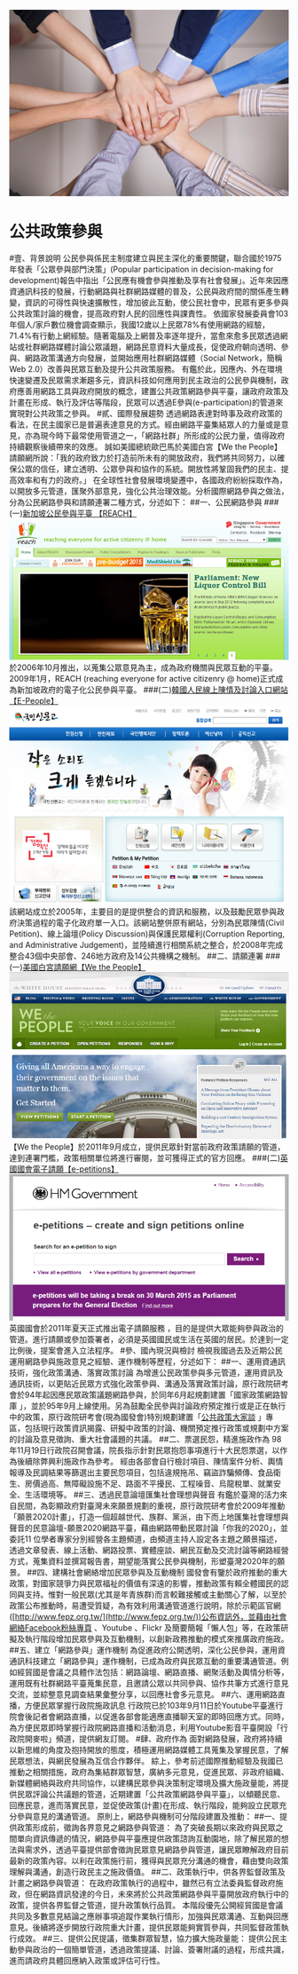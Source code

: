 ![](https://raw.githubusercontent.com/kedych/newtaiwan/master/212.jpg)

# 公共政策參與

#壹、背景說明
公民參與係民主制度建立與民主深化的重要關鍵，聯合國於1975年發表「公眾參與部門決策」(Popular participation in decision-making for development)報告中指出「公民應有機會參與推動及享有社會發展」。近年來因應資通訊科技的發展，行動網路與社群網路媒體的普及，公民與政府間的關係產生轉變，資訊的可得性與快速擴散性，增加彼此互動，使公民社會中，民眾有更多參與公共政策討論的機會，提高政府對人民的回應性與課責性。
依國家發展委員會103年個人/家戶數位機會調查顯示，我國12歲以上民眾78%有使用網路的經驗，71.4%有行動上網經驗。隨著電腦及上網普及率逐年提升，當愈來愈多民眾透過網站或社群網路媒體討論公眾議題，網路民意資料大量成長，促使政府朝向透明、參與、網路政策溝通方向發展，並開始應用社群網路媒體（Social Network，簡稱Web 2.0）改善與民眾互動及提升公共政策服務。
有鑑於此，因應內、外在環境快速變遷及民眾需求漸趨多元，資訊科技如何應用到民主政治的公民參與機制，政府應善用網路工具與政府開放的概念，建置公共政策網路參與平臺，讓政府政策及計畫在形成、執行及評估等階段，民眾可以透過E參與(e-participation)的管道來實現對公共政策之參與。
#貳、國際發展趨勢
透過網路表達對時事及政府政策的看法，在民主國家已是普遍表達意見的方式。經由網路平臺集結眾人的力量或是意見，亦為現今時下最常使用管道之一，「網路社群」所形成的公民力量，值得政府持續觀察後續帶來的效應。 
誠如美國總統歐巴馬於美國白宮【We the People】請願網所說：「我的政府致力於打造前所未有的開放政府，我們將共同努力，以確保公眾的信任，建立透明、公眾參與和協作的系統。開放性將鞏固我們的民主、提高效率和有力的政府。」
在全球性社會發展環境變遷中，各國政府紛紛採取作為，以開放多元管道，匯聚外部意見，強化公共治理效能。分析國際網路參與之做法，分為公民網路參與和請願連署二種方式，分述如下：
##一、公民網路參與
###(一)[新加坡公民參與平臺 【REACH】](https://www.reach.gov.sg/Home.aspx)
![](reach.jpg)
於2006年10月推出，以蒐集公眾意見為主，成為政府機關與民眾互動的平臺。2009年1月，REACH (reaching everyone for active citizenry @ home)正式成為新加坡政府的電子化公民參與平臺。
###(二)[韓國人民線上陳情及討論入口網站【E-People】](http://www.epeople.go.kr/jsp/user/UserMain.jsp) 
![](epeople.jpg)
該網站成立於2005年，主要目的是提供整合的資訊和服務，以及鼓勵民眾參與政府決策過程的電子化政府單一入口。該網站整併原有網站，分別為民眾陳情(Civil Petition)、線上論壇(Policy Discussion)與保護民眾權利(Corruption Reporting, and Administrative Judgement)，並陸續進行相關系統之整合，於2008年完成整合43個中央部會、246地方政府及14公共機構之機制。
##二、請願連署
###(一)[美國白宮請願網【We the People】](https://petitions.whitehouse.gov/) 
![](wethepeople.jpg)
【We the People】於2011年9月成立，提供民眾針對當前政府政策請願的管道，達到連署門檻，政策相關單位將進行審閱，並可獲得正式的官方回應。
###(二)[英國國會電子請願【e-petitions】](http://epetitions.direct.gov.uk/)
![](epetitions.jpg)
英國國會於2011年夏天正式推出電子請願服務 ，目的是提供大眾能夠參與政治的管道。進行請願或參加簽署者，必須是英國國民或生活在英國的居民。於達到一定比例後，提案會進入立法程序。
#參、國內現況與檢討
檢視我國過去及近期公民運用網路參與施政意見之經驗、運作機制等歷程，分述如下：
##一、運用資通訊技術，強化政策溝通、落實政策討論
為增進公民政策參與多元管道，運用資訊及通訊技術，以更貼近民眾方式強化政策參與、溝通及落實政策討論，原行政院研考會於94年起因應民眾政策議題網路參與，於同年6月起規劃建置「國家政策網路智庫 」，並於95年9月上線使用。另為鼓勵全民參與討論政府預定推行或是正在執行中的政策，原行政院研考會(現為國發會)特別規劃建置「[公共政策大家談](http://thinktank.www.gov.tw) 」專區，包括現行政策資訊揭露、研擬中政策的討論、機關預定推行政策或規劃中方案的討論及意見徵詢、重大社會議題的共議。
##二、票選民怨，精進施政作為
98年11月19日行政院召開會議，院長指示針對民眾抱怨事項進行十大民怨票選，以作為後續除弊興利施政作為參考。
經由各部會自行檢討項目、陳情案件分析、輿情報導及民調結果等篩選出主要民怨項目，包括違規拖吊、竊盜詐騙頻傳、食品衛生、房價過高、無障礙設施不足、路面不平擾民、工程噪音、烏龍稅單、就業安全、生活環境等。
##三、透過民意論壇匯集社會理想與聲音
有鑑於臺灣的活力來自民間，為彰顯政府對臺灣未來願景規劃的重視，原行政院研考會於2009年推動「願景2020計畫」，打造一個超越世代、族群、黨派，由下而上地匯集社會理想與聲音的民意論壇-願景2020網路平臺，藉由網路帶動民眾討論「你我的2020」，並委託11 位學者專家分別經營各主題頻道，由頻道主持人設定各主題之願景描述，透過文章發表、線上活動、網路投票、實體座談、網民互動及交流討論等網路經營方式，蒐集資料並撰寫報告書，期望能落實公民參與機制，形塑臺灣2020年的願景。
##四、建構社會網絡增加民眾參與及互動機制
國發會有鑒於政府推動的重大政策，對國家競爭力與民眾福祉的價值有深遠的影響，推動政策有賴全體國民的認同與支持。惟對一般民眾(尤其是年青族群)而言較難接觸或主動關心了解，以至於政策公布推動時，易遭受質疑，為有效利用溝通管道進行說明，除於示範區官網([http://www.fepz.org.tw/](http://www.fepz.org.tw/))公布資訊外，並藉由社會網絡Facebook粉絲專頁 、Youtube 、Flickr 及簡要簡報「懶人包」等，在政策研擬及執行階段增加民眾參與及互動機制，以創新政務推動的模式來推廣政府施政。
##五、建立「網路參與」運作機制
為促進政府公開透明，深化公民參與，運用資通訊科技建立「網路參與」運作機制，已成為政府與民眾互動的重要溝通管道。例如經貿國是會議之具體作法包括：網路論壇、網路直播、網聚活動及輿情分析等，運用既有社群網路平臺蒐集民意，且邀請公眾以共同參與、協作共筆方式進行意見交流，並綜整意見調查結果彙整分享，以回應社會多元意見。
##六、運用網路直播，方便民眾掌握行政院施政訊息
行政院已於103年9月11日於Youtube平臺進行院會後記者會網路直播，以促進各部會能適應直播聊天室的即時回應方式。同時，為方便民眾即時掌握行政院網路直播和活動消息，利用Youtube影音平臺開設「行政院開麥啦」頻道，提供網友訂閱。
#肆、政府作為
面對網路發展，政府將持續以新思維的角度及抱持開放的態度，積極運用網路媒體工具蒐集及掌握民意，了解民眾想法，與網民發展為互信合作夥伴。
綜上，參考前述國際推動經驗及我國已推動之相關措施，政府為集結群眾智慧，廣納多元意見，促進民眾、非政府組織、新媒體網絡與政府共同協作，以建構民眾參與決策制定環境及擴大施政量能，將提供民眾評論公共議題的管道，近期建置「公共政策網路參與平臺」，以傾聽民意、回應民意，進而落實民意，並促使政策(計畫)在形成、執行階段，能夠設立民眾充分參與意見的溝通管道。
原則上，網路參與機制可分階段建置及推動：
##一、提供政策形成前，徵詢各界意見之網路參與管道：
為了突破長期以來政府與民眾之間單向資訊傳遞的情況，網路參與平臺應提供政策諮詢互動園地，除了解民眾的想法與需求外，透過平臺提供部會徵詢民眾意見網路參與管道，讓民眾瞭解政府目前最新的政策內容。以利在政策施行前，獲得與民眾充分溝通的機會，藉由雙向政策理解與溝通，創造行政民主之施政價值。
##二、政策執行中，供各界監督政策及計畫之網路參與管道：
在政府政策執行的過程中，雖然已有立法委員監督政府施政，但在網路資訊發達的今日，未來將於公共政策網路參與平臺開放政府執行中的政策，提供各界監督之管道，提升政策執行品質。
本階段優先公開經貿國是會議共同及多數意見結論之應辦事項追蹤作業執行情形，加強與民眾溝通、互動與回應意見。後續將逐步開放行政院重大計畫，提供民眾能夠實質參與，共同監督政策執行成效。
##三、提供公民提議，徵集群眾智慧，協力擴大施政量能：
提供公民主動參與政治的一個簡單管道，透過政策提議、討論、簽署附議的過程，形成共識，進而請政府具體回應納入政策或評估可行性。